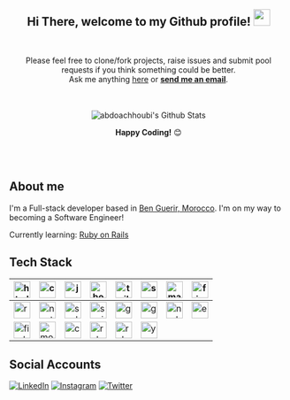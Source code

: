 <div align="center">
<h2> Hi There, welcome to my Github profile! <img src="https://github.com/abdoachhoubi/abdoachhoubi/blob/main/gifs/Hi.gif" width="30"></h2>
</div>

<br />

<div align="center">

Please feel free to clone/fork projects, raise issues and submit pool requests if you think something could be better.<br />
Ask me anything [here](https://github.com/abdoachhoubi/abdoachhoubi/issues/new) or <a href="mailto:abdo.achhoubi3@gmail.com"><b>send me an email</b></a>.
<br />
<br />

<br />

<img align="center" src="https://github-readme-stats.vercel.app/api?username=abdoachhoubi&include_all_commits=true&count_private=true&show_icons=true&line_height=30&title_color=CDB4DB&icon_color=CDB4DB&text_color=D3D3D3&bg_color=0A0A0A" alt="abdoachhoubi's Github Stats">

**Happy Coding!** 😊

</div>

<br />
<br />

## About me

I'm a Full-stack developer based in [Ben Guerir, Morocco](https://www.google.com/maps/place/Ben+Guerir/@32.2307977,-7.9817398,13z/data=!3m1!4b1!4m5!3m4!1s0xdaf7a781193e37b:0x600a48af566b132a!8m2!3d32.2359364!4d-7.9538378).
I'm on my way to becoming a Software Engineer!

Currently learning: [Ruby on Rails](https://rubyonrails.org/)

## Tech Stack

| <a href="https://www.linkedin.com/in/abdoachhoubi" target="_blank"><img height="30" src="https://github.com/abdoachhoubi/abdoachhoubi/blob/main/svgs/html.svg" alt="html"></a>         | <a href="https://www.linkedin.com/in/abdoachhoubi" target="_blank"><img height="30" src="https://github.com/abdoachhoubi/abdoachhoubi/blob/main/svgs/css.svg" alt="css"></a>         | <a href="https://www.linkedin.com/in/abdoachhoubi" target="_blank"><img height="30" src="https://github.com/abdoachhoubi/abdoachhoubi/blob/main/svgs/javascript.svg" alt="javascript"></a> | <a href="https://www.linkedin.com/in/abdoachhoubi" target="_blank"><img height="30" src="https://github.com/abdoachhoubi/abdoachhoubi/blob/main/svgs/bootstrap.svg" alt="bootstrap"></a> | <a href="https://www.linkedin.com/in/abdoachhoubi" target="_blank"><img height="30" src="https://github.com/abdoachhoubi/abdoachhoubi/blob/main/svgs/tailwind.svg" alt="tailwind"></a>   | <a href="https://www.linkedin.com/in/abdoachhoubi" target="_blank"><img height="30" src="https://github.com/abdoachhoubi/abdoachhoubi/blob/main/svgs/sass.svg" alt="sass"></a>           | <a href="https://www.linkedin.com/in/abdoachhoubi" target="_blank"><img height="30" src="https://github.com/abdoachhoubi/abdoachhoubi/blob/main/svgs/materialui.svg" alt="material ui"></a> | <a href="https://www.linkedin.com/in/abdoachhoubi" target="_blank"><img height="30" src="https://github.com/abdoachhoubi/abdoachhoubi/blob/main/svgs/figma.svg" alt="figma"></a>     |
| -------------------------------------------------------------------------------------------------------------------------------------------------------------------------------------- | ------------------------------------------------------------------------------------------------------------------------------------------------------------------------------------ | ------------------------------------------------------------------------------------------------------------------------------------------------------------------------------------------ | ---------------------------------------------------------------------------------------------------------------------------------------------------------------------------------------- | ---------------------------------------------------------------------------------------------------------------------------------------------------------------------------------------- | ---------------------------------------------------------------------------------------------------------------------------------------------------------------------------------------- | ------------------------------------------------------------------------------------------------------------------------------------------------------------------------------------------- | ------------------------------------------------------------------------------------------------------------------------------------------------------------------------------------ |
| <a href="https://www.linkedin.com/in/abdoachhoubi" target="_blank"><img height="30" src="https://github.com/abdoachhoubi/abdoachhoubi/blob/main/svgs/react.svg" alt="react"></a>       | <a href="https://www.linkedin.com/in/abdoachhoubi" target="_blank"><img height="30" src="https://github.com/abdoachhoubi/abdoachhoubi/blob/main/svgs/nextjs.svg" alt="next js"></a>  | <a href="https://www.linkedin.com/in/abdoachhoubi" target="_blank"><img height="30" src="https://github.com/abdoachhoubi/abdoachhoubi/blob/main/svgs/svelte.svg" alt="svelte"></a>         | <a href="https://www.linkedin.com/in/abdoachhoubi" target="_blank"><img height="30" src="https://github.com/abdoachhoubi/abdoachhoubi/blob/main/svgs/sanity.svg" alt="sanity"></a>       | <a href="https://www.linkedin.com/in/abdoachhoubi" target="_blank"><img height="30" src="https://github.com/abdoachhoubi/abdoachhoubi/blob/main/svgs/graphql.svg" alt="graphql"></a>     | <a href="https://www.linkedin.com/in/abdoachhoubi" target="_blank"><img height="30" src="https://github.com/abdoachhoubi/abdoachhoubi/blob/main/svgs/graphcms.svg" alt="graphcms"></a>   | <a href="https://www.linkedin.com/in/abdoachhoubi" target="_blank"><img height="30" src="https://github.com/abdoachhoubi/abdoachhoubi/blob/main/svgs/nodejs.svg" alt="nodejs"></a>          | <a href="https://www.linkedin.com/in/abdoachhoubi" target="_blank"><img height="30" src="https://github.com/abdoachhoubi/abdoachhoubi/blob/main/svgs/express.svg" alt="express"></a> |
| <a href="https://www.linkedin.com/in/abdoachhoubi" target="_blank"><img height="30" src="https://github.com/abdoachhoubi/abdoachhoubi/blob/main/svgs/firebase.svg" alt="firebase"></a> | <a href="https://www.linkedin.com/in/abdoachhoubi" target="_blank"><img height="30" src="https://github.com/abdoachhoubi/abdoachhoubi/blob/main/svgs/mongodb.svg" alt="mongodb"></a> | <a href="https://www.linkedin.com/in/abdoachhoubi" target="_blank"><img height="30" src="https://github.com/abdoachhoubi/abdoachhoubi/blob/main/svgs/c.svg" alt="c programming"></a>       | <a href="https://www.linkedin.com/in/abdoachhoubi" target="_blank"><img height="30" src="https://github.com/abdoachhoubi/abdoachhoubi/blob/main/svgs/ruby.svg" alt="ruby"></a>           | <a href="https://www.linkedin.com/in/abdoachhoubi" target="_blank"><img height="30" src="https://github.com/abdoachhoubi/abdoachhoubi/blob/main/svgs/rails.svg" alt="ruby on rails"></a> | <a href="https://www.linkedin.com/in/abdoachhoubi" target="_blank"><img height="30" src="https://github.com/abdoachhoubi/abdoachhoubi/blob/main/svgs/yourtrack.svg" alt="yourtrack"></a> |                                                                                                                                                                                             |                                                                                                                                                                                      |

## Social Accounts

<a href="https://www.linkedin.com/in/abdoachhoubi" target="_blank"><img src="https://img.shields.io/badge/LinkedIn-%230077B5.svg?&style=flat-square&logo=linkedin&logoColor=white" alt="LinkedIn"></a>
<a href="https://www.instagram.com/abdo.achhoubi" target="_blank"><img src="https://img.shields.io/badge/Instagram-%23E4405F.svg?&style=flat-square&logo=instagram&logoColor=white" alt="Instagram"></a>
<a href="https://twitter.com/abdo_achhoubi" target="_blank"><img src="https://img.shields.io/badge/Twitter-%231DA1F2.svg?&style=flat-square&logo=twitter&logoColor=white" alt="Twitter"></a>
